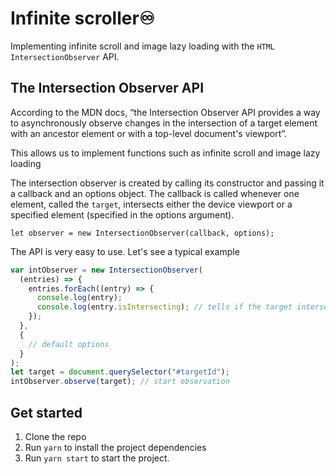 # Infinite scroller♾️

Implementing infinite scroll and image lazy loading with the `HTML` `IntersectionObserver` API.

## The Intersection Observer API

According to the MDN docs, “the Intersection Observer API provides a way to asynchronously observe changes in the intersection of a target element with an ancestor element or with a top-level document's viewport”.

This allows us to implement functions such as infinite scroll and image lazy loading

The intersection observer is created by calling its constructor and passing it a callback and an options object. The callback is called whenever one element, called the `target`, intersects either the device viewport or a specified element (specified in the options argument).

`let observer = new IntersectionObserver(callback, options);`

The API is very easy to use. Let's see a typical example

```javascript
var intObserver = new IntersectionObserver(
  (entries) => {
    entries.forEach((entry) => {
      console.log(entry);
      console.log(entry.isIntersecting); // tells if the target intersects the root element
    });
  },
  {
    // default options
  }
);
let target = document.querySelector("#targetId");
intObserver.observe(target); // start observation
```

## Get started

1. Clone the repo
1. Run `yarn` to install the project dependencies
1. Run `yarn start` to start the project.
